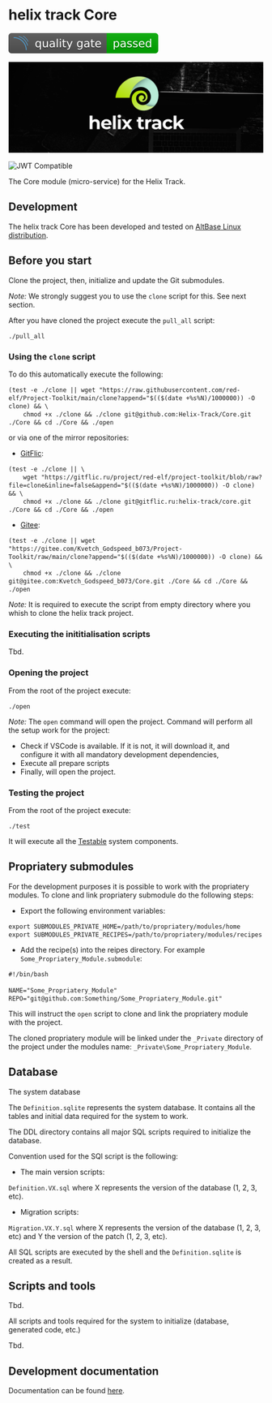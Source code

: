 # helix track Core

![Quality Gate Status](Assets/Generated_SonarQube_Measure.svg)

![JIRA alternative for the free world!](Assets/Wide_Black.png)

![JWT Compatible](https://jwt.io/img/badge-compatible.svg)

The Core module (micro-service) for the Helix Track.

## Development

The helix track Core has been developed and tested on [AltBase Linux distribution](https://www.basealt.ru/).

## Before you start

Clone the project, then, initialize and update the Git submodules.

*Note:* We strongly suggest you to use the `clone` script for this. See next section.

After you have cloned the project execute the `pull_all` script:

```shell
./pull_all
```

### Using the `clone` script

To do this automatically execute the following:

```shell
(test -e ./clone || wget "https://raw.githubusercontent.com/red-elf/Project-Toolkit/main/clone?append="$(($(date +%s%N)/1000000)) -O clone) && \
    chmod +x ./clone && ./clone git@github.com:Helix-Track/Core.git ./Core && cd ./Core && ./open
```

or via one of the mirror repositories:

- [GitFlic](https://gitflic.ru/):

```shell
(test -e ./clone || \
    wget "https://gitflic.ru/project/red-elf/project-toolkit/blob/raw?file=clone&inline=false&append="$(($(date +%s%N)/1000000)) -O clone) && \
    chmod +x ./clone && ./clone git@gitflic.ru:helix-track/core.git ./Core && cd ./Core && ./open
```

- [Gitee](https://gitee.com/):

```shell
(test -e ./clone || wget "https://gitee.com/Kvetch_Godspeed_b073/Project-Toolkit/raw/main/clone?append="$(($(date +%s%N)/1000000)) -O clone) && \
    chmod +x ./clone && ./clone git@gitee.com:Kvetch_Godspeed_b073/Core.git ./Core && cd ./Core && ./open
```

*Note:* It is required to execute the script from empty directory where you whish to clone the helix track project.

### Executing the inititialisation scripts

Tbd.

### Opening the project

From the root of the project execute:

```shell
./open
```

*Note:* The `open` command will open the project. Command will perform all the setup work for the project:

- Check if VSCode is available. If it is not, it will download it, and configure it with all mandatory development dependencies,
- Execute all prepare scripts
- Finally, will open the project.

### Testing the project

From the root of the project execute:

```shell
./test
```

It will execute all the [Testable](https://github.com/red-elf/Testable) system components.

## Propriatery submodules

For the development purposes it is possible to work with the propriatery modules. To clone and link propriatery submodule do the following steps:

- Export the following environment variables:

```shell
export SUBMODULES_PRIVATE_HOME=/path/to/propriatery/modules/home
export SUBMODULES_PRIVATE_RECIPES=/path/to/propriatery/modules/recipes
```

- Add the recipe(s) into the reipes directory. For example `Some_Propriatery_Module.submodule`:

```shell
#!/bin/bash

NAME="Some_Propriatery_Module"
REPO="git@github.com:Something/Some_Propriatery_Module.git"
```

This will instruct the `open` script to clone and link the propriatery module with the project.

The cloned propriatery module will be linked under the `_Private` directory of the project under the modules name: `_Private\Some_Propriatery_Module`.

## Database

The system database

The `Definition.sqlite` represents the system database. 
It contains all the tables and initial data required for the system to work.

The DDL directory contains all major SQL scripts required to initialize the database.

Convention used for the SQl script is the following:

- The main version scripts:

`Definition.VX.sql` where X represents the version of the database (1, 2, 3, etc).

- Migration scripts:

`Migration.VX.Y.sql` where X represents the version of the database (1, 2, 3, etc) and Y the version of the patch (1, 2, 3, etc).

All SQL scripts are executed by the shell and the `Definition.sqlite` is created as a result.

## Scripts and tools

Tbd.

All scripts and tools required for the system to initialize (database, generated code, etc.)

Tbd.

## Development documentation

Documentation can be found [here](Documentation).
